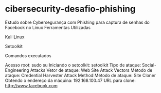 # cibersecurity-desafio-phishing
Estudo sobre Cybersegurança com Phishing para captura de senhas do Facebook no Linux
Ferramentas Utilizadas

Kali Linux

Setoolkit

Comandos executados

Acesso root: sudo su
Iniciando o setoolkit: setoolkit
Tipo de ataque: Social-Engineering Attacks
Vetor de ataque: Web Site Attack Vectors
Método de ataque: Credential Harvester Attack Method 
Método de ataque: Site Cloner
Obtendo o endereço da máquina: 192.168.100.47
URL para clone: http://www.facebook.com
